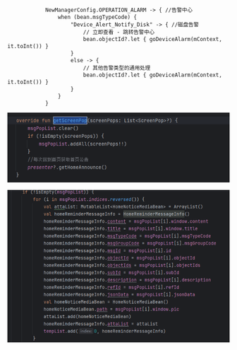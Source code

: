 ```
            NewManagerConfig.OPERATION_ALARM -> { //告警中心
                when (bean.msgTypeCode) {
                    "Device_Alert_Notify_Disk" -> { //磁盘告警
                        // 立即查看 - 跳转告警中心
                        bean.objectId?.let { goDeviceAlarm(mContext, it.toInt()) }
                    }
                    else -> {
                        // 其他告警类型的通用处理
                        bean.objectId?.let { goDeviceAlarm(mContext, it.toInt()) }
                    }
                }
            }
```

![image-20250808151903634](../../_pic_/image-20250808151903634.png)

![image-20250808151907068](../../_pic_/image-20250808151907068.png)